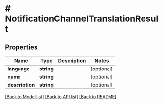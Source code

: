 # # NotificationChannelTranslationResult

## Properties

Name | Type | Description | Notes
------------ | ------------- | ------------- | -------------
**language** | **string** |  | [optional]
**name** | **string** |  | [optional]
**description** | **string** |  | [optional]

[[Back to Model list]](../../README.md#models) [[Back to API list]](../../README.md#endpoints) [[Back to README]](../../README.md)
